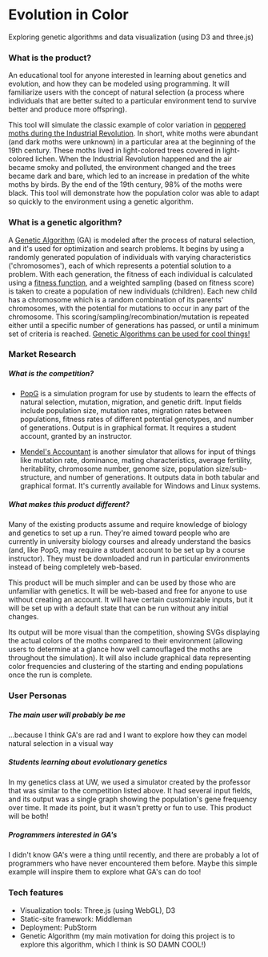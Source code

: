 # Evolution in Color
Exploring genetic algorithms and data visualization (using D3 and three.js)

### What is the product?
An educational tool for anyone interested in learning about genetics and evolution, and how they can be modeled using programming. It will familiarize users with the concept of natural selection (a process where individuals that are better suited to a particular environment tend to survive better and produce more offspring).

This tool will simulate the classic example of color variation in [peppered moths during the Industrial Revolution](https://en.wikipedia.org/wiki/Peppered_moth_evolution). In short, white moths were abundant (and dark moths were unknown) in a particular area at the beginning of the 19th century. These moths lived in light-colored trees covered in light-colored lichen. When the Industrial Revolution happened and the air became smoky and polluted, the environment changed and the trees became dark and bare, which led to an increase in predation of the white moths by birds. By the end of the 19th century, 98% of the moths were black. This tool will demonstrate how the population color was able to adapt so quickly to the environment using a genetic algorithm.

### What is a genetic algorithm?
A [Genetic Algorithm](https://en.wikipedia.org/wiki/Genetic_algorithm) (GA) is modeled after the process of natural selection, and it's used for optimization and search problems. It begins by using a randomly generated population of individuals with varying characteristics ('chromosomes'), each of which represents a potential solution to a problem. With each generation, the fitness of each individual is calculated using a [fitness function](https://en.wikipedia.org/wiki/Fitness_function), and a weighted sampling (based on fitness score) is taken to create a population of new individuals (children). Each new child has a chromosome which is a random combination of its parents' chromosomes, with the potential for mutations to occur in any part of the chromosome. This scoring/sampling/recombination/mutation is repeated either until a specific number of generations has passed, or until a minimum set of criteria is reached.
[Genetic Algorithms can be used for cool things!](https://en.wikipedia.org/wiki/List_of_genetic_algorithm_applications)

### Market Research
##### What is the competition?
  * [PopG](http://evolution.gs.washington.edu/popgen/popg.html) is a simulation program for use by students to learn the effects of natural selection, mutation, migration, and genetic drift.  Input fields include population size, mutation rates, migration rates between populations, fitness rates of different potential genotypes, and number of generations.  Output is in graphical format.  It requires a student account, granted by an instructor.

  * [Mendel's Accountant](http://mendelsaccount.sourceforge.net/screenshots.html) is another simulator that allows for input of things like mutation rate, dominance, mating characteristics, average fertility, heritability, chromosome number, genome size, population size/sub-structure, and number of generations. It outputs data in both tabular and graphical format.  It's currently available for Windows and Linux systems.

##### What makes this product different?
  Many of the existing products assume and require knowledge of biology and genetics to set up a run. They're aimed toward people who are currently in university biology courses and already understand the basics (and, like PopG, may require a student account to be set up by a course instructor). They must be downloaded and run in particular environments instead of being completely web-based.

  This product will be much simpler and can be used by those who are unfamiliar with genetics.  It will be web-based and free for anyone to use without creating an account.  It will have certain customizable inputs, but it will be set up with a default state that can be run without any initial changes.

  Its output will be more visual than the competition, showing SVGs displaying the actual colors of the moths compared to their environment (allowing users to determine at a glance how well camouflaged the moths are throughout the simulation). It will also include graphical data representing color frequencies and clustering of the starting and ending populations once the run is complete.

### User Personas
##### The main user will probably be me
...because I think GA's are rad and I want to explore how they can model natural selection in a visual way
##### Students learning about evolutionary genetics
In my genetics class at UW, we used a simulator created by the professor that was similar to the competition listed above. It had several input fields, and its output was a single graph showing the population's gene frequency over time. It made its point, but it wasn't pretty or fun to use. This product will be both!
##### Programmers interested in GA's
I didn't know GA's were a thing until recently, and there are probably a lot of programmers who have never encountered them before. Maybe this simple example will inspire them to explore what GA's can do too!

### Tech features
* Visualization tools: Three.js (using WebGL), D3
* Static-site framework: Middleman
* Deployment: PubStorm
* Genetic Algorithm (my main motivation for doing this project is to explore this algorithm, which I think is SO DAMN COOL!)
